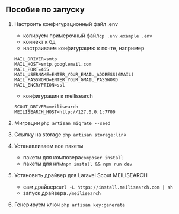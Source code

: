 ## Пособие по запуску

1. Настроить конфигурационный файл .env

    - копируем примерочный файл`cp .env.example .env`
    - коннект к бд
    - настраиваем конфигурацию к почте, например

    ```
    MAIL_DRIVER=smtp
    MAIL_HOST=smtp.googlemail.com
    MAIL_PORT=465
    MAIL_USERNAME=ENTER_YOUR_EMAIL_ADDRESS(GMAIL)
    MAIL_PASSWORD=ENTER_YOUR_GMAIL_PASSWORD
    MAIL_ENCRYPTION=ssl
    ```

    - конфигурация к meilisearch

    ```
    SCOUT_DRIVER=meilisearch
    MEILISEARCH_HOST=http://127.0.0.1:7700
    ```

2. Миграции `php artisan migrate --seed`
3. Ссылку на storage `php artisan storage:link`
4. Устанавливаем все пакеты

    - пакеты для композера`composer install`
    - пакеты для нпм`npn install && npm run dev`

5. Установить драйвер для Laravel Scout MEILISEARCH

    - сам драйвер`curl -L https://install.meilisearch.com | sh`
    - запуск драйвера`./meilisearch`

6. Генерируем ключ `php artisan key:generate`
